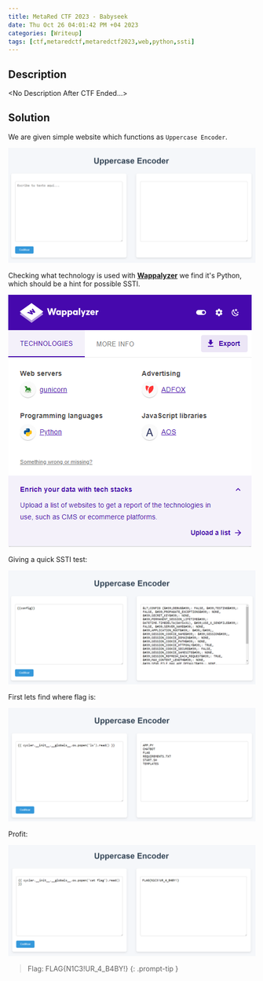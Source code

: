 ```yaml
---
title: MetaRed CTF 2023 - Babyseek
date: Thu Oct 26 04:01:42 PM +04 2023
categories: [Writeup]
tags: [ctf,metaredctf,metaredctf2023,web,python,ssti]
---
```


## Description

\<No Description After CTF Ended...\>

## Solution

We are given simple website which functions as `Uppercase Encoder`.

![babyseek-1](/assets/images/metared/2023/babyseek-1.png)

Checking what technology is used with **[Wappalyzer](https://www.wappalyzer.com)** we find it's Python, which should be a hint for possible SSTI.

![babyseek-2](/assets/images/metared/2023/babyseek-2.png)

Giving a quick SSTI test:

![babyseek-3](/assets/images/metared/2023/babyseek-3.png)

First lets find where flag is:

![babyseek-4](/assets/images/metared/2023/babyseek-4.png)

Profit:

![babyseek-5](/assets/images/metared/2023/babyseek-5.png)

> Flag: FLAG{N1C3!UR_4_B4BY!}
{: .prompt-tip }